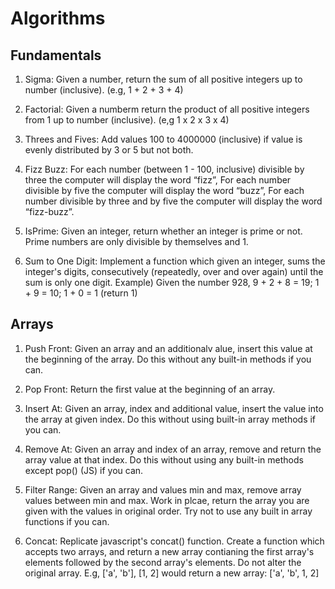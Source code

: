 # Algorithms

## Fundamentals

1. Sigma: Given a number, return the sum of all positive integers up to number (inclusive). (e.g, 1 + 2 + 3 + 4)

2. Factorial: Given a numberm return the product of all positive integers from 1 up to number (inclusive). (e,g 1 x 2 x 3 x 4)

3. Threes and Fives: Add values 100 to 4000000 (inclusive) if value is evenly distributed by 3 or 5 but not both.

4. Fizz Buzz: For each number (between 1 - 100, inclusive) divisible by three the computer will display the word “fizz”, For each number divisible by five the computer will display the word “buzz”, For each number divisible by three and by five the computer will display the word “fizz-buzz”.

5. IsPrime: Given an integer, return whether an integer is prime or not. Prime numbers are only divisible by themselves and 1.

6. Sum to One Digit: Implement a function which given an integer, sums the integer's digits, consecutively (repeatedly, over and over again) until the sum is only one digit. Example) Given the number 928, 9 + 2 + 8 = 19; 1 + 9 = 10; 1 + 0 = 1 (return 1)

## Arrays

1. Push Front: Given an array and an additionalv alue, insert this value at the beginning of the array. Do this without any built-in methods if you can.

2. Pop Front: Return the first value at the beginning of an array.

3. Insert At: Given an array, index and additional value, insert the value into the array at given index. Do this without using built-in array methods if you can.

4. Remove At: Given an array and index of an array, remove and return the array value at that index. Do this without using any built-in methods except pop() (JS) if you can.

5. Filter Range: Given an array and values min and max, remove array values between min and max. Work in plcae, return the array you are given with the values in original order. Try not to use any built in array functions if you can.

6. Concat: Replicate javascript's concat() function. Create a function which accepts two arrays, and return a new array contianing the first array's elements followed by the second array's elements. Do not alter the original array. E.g, ['a', 'b'], [1, 2] would return a new array: ['a', 'b', 1, 2]